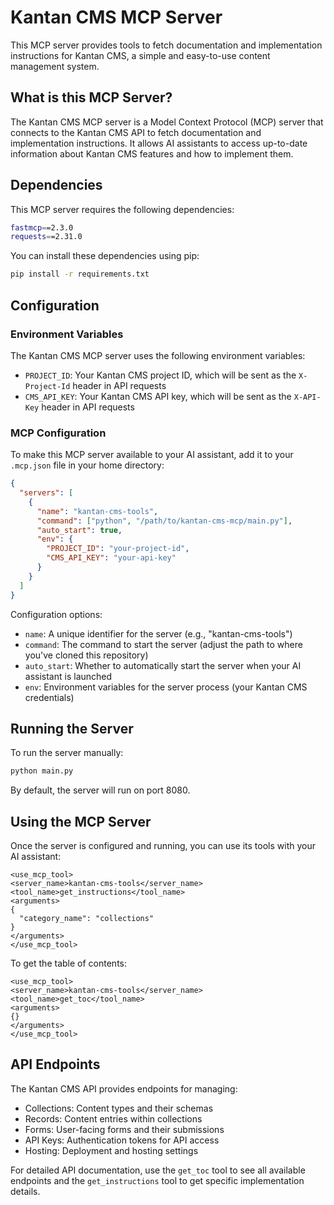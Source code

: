 # Kantan CMS MCP Server

This MCP server provides tools to fetch documentation and implementation instructions for Kantan CMS, a simple and easy-to-use content management system.

## What is this MCP Server?

The Kantan CMS MCP server is a Model Context Protocol (MCP) server that connects to the Kantan CMS API to fetch documentation and implementation instructions. It allows AI assistants to access up-to-date information about Kantan CMS features and how to implement them.

## Dependencies

This MCP server requires the following dependencies:

```bash
fastmcp==2.3.0
requests==2.31.0
```

You can install these dependencies using pip:

```bash
pip install -r requirements.txt
```

## Configuration

### Environment Variables

The Kantan CMS MCP server uses the following environment variables:

- `PROJECT_ID`: Your Kantan CMS project ID, which will be sent as the `X-Project-Id` header in API requests
- `CMS_API_KEY`: Your Kantan CMS API key, which will be sent as the `X-API-Key` header in API requests

### MCP Configuration

To make this MCP server available to your AI assistant, add it to your `.mcp.json` file in your home directory:

```json
{
  "servers": [
    {
      "name": "kantan-cms-tools",
      "command": ["python", "/path/to/kantan-cms-mcp/main.py"],
      "auto_start": true,
      "env": {
        "PROJECT_ID": "your-project-id",
        "CMS_API_KEY": "your-api-key"
      }
    }
  ]
}
```

Configuration options:

- `name`: A unique identifier for the server (e.g., "kantan-cms-tools")
- `command`: The command to start the server (adjust the path to where you've cloned this repository)
- `auto_start`: Whether to automatically start the server when your AI assistant is launched
- `env`: Environment variables for the server process (your Kantan CMS credentials)

## Running the Server

To run the server manually:

```bash
python main.py
```

By default, the server will run on port 8080.

## Using the MCP Server

Once the server is configured and running, you can use its tools with your AI assistant:

```
<use_mcp_tool>
<server_name>kantan-cms-tools</server_name>
<tool_name>get_instructions</tool_name>
<arguments>
{
  "category_name": "collections"
}
</arguments>
</use_mcp_tool>
```

To get the table of contents:

```
<use_mcp_tool>
<server_name>kantan-cms-tools</server_name>
<tool_name>get_toc</tool_name>
<arguments>
{}
</arguments>
</use_mcp_tool>
```

## API Endpoints

The Kantan CMS API provides endpoints for managing:

- Collections: Content types and their schemas
- Records: Content entries within collections
- Forms: User-facing forms and their submissions
- API Keys: Authentication tokens for API access
- Hosting: Deployment and hosting settings

For detailed API documentation, use the `get_toc` tool to see all available endpoints and the `get_instructions` tool to get specific implementation details.
